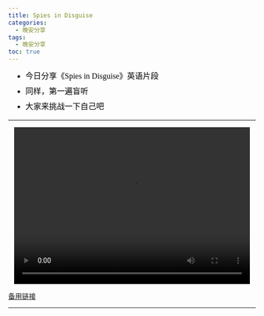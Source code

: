 ```yaml
---
title: Spies in Disguise
categories:
  - 晚安分享
tags:
  - 晚安分享
toc: true 
---
```




<!-- - 今日分享《Spies in Disguise》英语片段
- 同样，第一遍盲听
- 大家来挑战一下自己吧 -->

<section id="nice" data-tool="mdnice编辑器" data-website="https://www.mdnice.com" style="font-size: 16px; color: black; padding: 0 10px; line-height: 1.6; word-spacing: 0px; letter-spacing: 0px; word-break: break-word; word-wrap: break-word; text-align: left; font-family: Optima-Regular, Optima, PingFangSC-light, PingFangTC-light, 'PingFang SC', Cambria, Cochin, Georgia, Times, 'Times New Roman', serif;"><ul data-tool="mdnice编辑器" style="margin-top: 8px; margin-bottom: 8px; padding-left: 25px; color: black; list-style-type: disc;">
<li><section style="margin-top: 5px; margin-bottom: 5px; line-height: 26px; text-align: left; color: rgb(1,1,1); font-weight: 500;">今日分享《Spies in Disguise》英语片段</section></li><li><section style="margin-top: 5px; margin-bottom: 5px; line-height: 26px; text-align: left; color: rgb(1,1,1); font-weight: 500;">同样，第一遍盲听</section></li><li><section style="margin-top: 5px; margin-bottom: 5px; line-height: 26px; text-align: left; color: rgb(1,1,1); font-weight: 500;">大家来挑战一下自己吧</section></li></ul>
</section>

---

<p style="text-align:center">
   <video width="480" height="320" controls>
       <source src="/video/167.mp4">
   </video>
</p>
 <p><a href="/video/167.mp4">备用链接</a></p>
 
---






